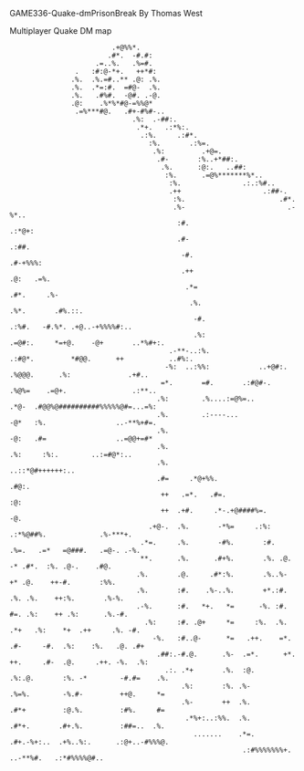 GAME336-Quake-dmPrisonBreak
By Thomas West


Multiplayer Quake DM map


                             .+@%%*.                                                                                                                  
                            .#*.  -#.#:                                                                                                               
                         .=..%.   .%=#.                                                                                                               
                    .   :#:@-*+.   ++*#:                                                                                                              
                   .%.  .%.=#..** .@: .%.                                                                                                             
                   .%.  .*=:#.  =#@-  .%.                                                                                                             
                   .%.   .#%#.  -@#. .-@.                                                                                                             
                   .@:    .%*%*#@-=%%@*                                                                                                               
                    .=%***#@.   .#+-#%#-..                                                                                                            
                                  .%:  .-##:.                                                                                                         
                                   .*+.   .:*%:.                                                                                                      
                                    .:%.     .:#*.                                                                                                    
                                      :%.       .:%=.                                                                                                 
                                       .%:         .+@=.                                                                                              
                                        .#-       :%..+*##:.                                                                                          
                                         .%.      :@:.   ..##:                                                                                        
                                          :%.      .=@%*******%*..                                                                                    
                                           :%.               .:.:%#..                                                                                 
                                           .++                    .:##-.                                                                              
                                            :%.                       .#*.                                                                            
                                            .%-                         .-%*..                                                                        
                                             :#.                           .:*@+:                                                                     
                                             .#-                               .:##.                                                                  
                                              -#.                                .#-+%%%:                                                             
                                              .++                                .@:   .=%.                                                           
                                               .*=                              .#*.     .%-                                                          
                                                .%.                            .%*.       .#%.::.                                                     
                                                 -#.                        .:%#.   -#.%*. .+@..-+%%%%#:..                                            
                                                 .%:                     .=@#:.     *=+@.    -@+       ..*%#+:.                                       
                                           .-**-..:%.                .:#@*.         *#@@.      ++           ..#%:.                                    
                                          -%:  ..:%%:            ..+@#:.           .%@@@.      .%:              .+#..                                 
                                         =*.       =#.       .:#@#-.                .%@%=    .=@+.                .:**..                              
                                        .%:        .%....:=@%=..                     .*@-  .#@@%@##########%%%%%@#=...=%:                             
                                        .%.        .:----...                           -@*   :%.                 ..-**%+#=.                           
                                        .%.                                             -@:   .#=                 ..=@@+=#*                           
                                        .%.                                             .%:     :%:.        ..:=#@*:..                                
                                        .%.                                                     ..::*@#++++++:..                                      
                                        .#=     .*@+%%.                                          .#@:.                                                
                                         ++   .=*.   .#=.                                       :@:                                                   
                                         ++  .+#.     .*-.+@####%=.                            -@.                                                    
                                      .+@-.  .%.       -*%=     .:%:    .:*%@##%.             .%-***+.                                                
                                    .*=.     .%.       -#%.       :#.  .%=.   .=*   =@###.   .=@-. .-%.                                               
                                    **.      .%.      .#+%.       .%. .@.      -* .#*.  :%. .@-.    .#@.                                              
                                   .%.       .@.     .#*:%.       .%..%-       +* .@.    ++-#.       :%%.                                             
                                   .%.       :#.    .%-..%.       +*.:#.      .%. .%.    ++:%.       .%-%.                                            
                                   .-%.      :#.   *+.   *=      -%. :#.      #=. .%:    ++ .%:      .%.-#.                                           
                                     .%:     :#. .@+     *=     :%.  .%.    .*+   .%:    *+  .++     .%. -#.                                          
                                       -%.   :#..@-      *=   .++.    =*.  .#-     -#.  .%:    :%.   .@. .#+                                          
                                        .##:.-#.@.      .%-  .=*.      +*. ++.     .#-  .@.     .++. -%.  .%:                                         
                                          .:. .*+       .%.  :@.       .%:.@.       :%. -*        -#.#=    .%.                                        
                                              .%:       :%. .%-         .%=%.        -%.#-         ++@.     *=                                        
                                              .%-       ++  .%.         .#*+         :@.%.         :#%.     #=                                        
                                               .*%+:..:%%.  .%.         .#*+.       .#+.%.         :##=..  .%.                                        
                                                 .......    .*=.       .#+.-%+:..  .+%..%:.      .:@+..-#%%%@.                                        
                                                             .:#%%%%%%%+.    ..-**%#.   .:*#%%%%@#..      

